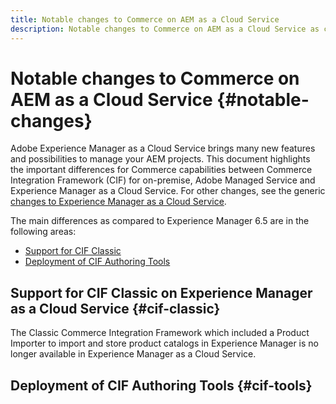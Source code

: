 ```yaml
---
title: Notable changes to Commerce on AEM as a Cloud Service
description: Notable changes to Commerce on AEM as a Cloud Service as compared to Adobe Experience Manager 6.5.
---
```


# Notable changes to Commerce on AEM as a Cloud Service {#notable-changes}

Adobe Experience Manager as a Cloud Service brings many new features and possibilities to manage your AEM projects. This document highlights the important differences for Commerce capabilities between Commerce Integration Framework (CIF) for on-premise, Adobe Managed Service and Experience Manager as a Cloud Service. For other changes, see the generic [changes to Experience Manager as a Cloud Service](/help/release-notes/aem-cloud-changes.md).

The main differences as compared to Experience Manager 6.5 are in the following areas:
* [Support for CIF Classic](#cif-classic)
* [Deployment of CIF Authoring Tools](#cif-tools)

## Support for CIF Classic on Experience Manager as a Cloud Service {#cif-classic}
The Classic Commerce Integration Framework which included a Product Importer to import and store product catalogs in Experience Manager is no longer available in Experience Manager as a Cloud Service. 


## Deployment of CIF Authoring Tools {#cif-tools}
